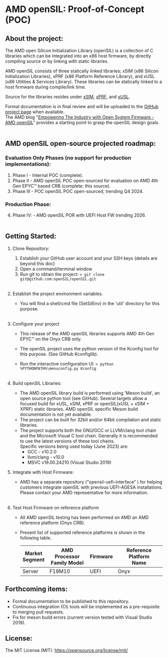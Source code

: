 # AMD openSIL: Proof-of-Concept (POC)


## About the project:

The AMD open Silicon Initialization Library (openSIL) is a collection of C libraries which can be integrated into an x86 host firmware, by directly compiling source or by linking with static libraries.

AMD openSIL consists of three statically linked libraries; xSIM (x86 Silicon Initialization Libraries), xPRF (x86 Platform Reference Library), and xUSL (x86 Utilities & Services Library).  These libraries can be statically linked to a host firmware during compile/link time.

Source for the libraries resides under [xSIM](xSIM), [xPRF](xPRF), and [xUSL](xUSL).

Formal documentation is in final review and will be uploaded to the [GitHub project page](https://github.com/openSIL/openSIL/tree/master/Documentation) when available.<br>
The AMD blog "[Empowering The Industry with Open System Firmware - AMD openSIL](https://community.amd.com/t5/business/empowering-the-industry-with-open-system-firmware-amd-opensil/ba-p/599644)" provides a starting point to grasp the openSIL design goals.<br><br>

## AMD openSIL open-source projected roadmap: 
   ### Evaluation Only Phases (no support for production implementations):
   1. Phase I   - Internal POC (complete).
   2. Phase II  - AMD openSIL POC open-sourced for evaluation on AMD 4th Gen EPYC&trade; based CRB (complete: this source).
   3. Phase III - POC openSIL POC open-sourced, trending Q4 2024.
   ### Production Phase:
   4. Phase IV: - AMD openSIL POR with UEFI Host FW trending 2026.<br><br>
## Getting Started:

1. Clone Repository:
   1. Establish your GitHub user account and your SSH keys (details are beyond this doc)
   2. Open a command/terminal window
   3. Run git to obtain the project:
       ```> git clone git@github.com:openSIL/openSIL.git```<br><br>

2. Establish the project environment variables.

   * You will find a shell/cmd file (SetSilEnv) in the 'util' directory for this purpose.<br><br>

3. Configure your project
   * This release of the AMD openSIL libraries supports AMD 4th Gen EPYC&trade; on the Onyx CRB only.

   * The openSIL project uses the python version of the Kconfig tool for this purpose. (See GitHub Kconfiglib).

   * Run the interactive configuration UI:
      ```> python %PYTHONPATH%\menuconfig.py Kconfig```<br><br>

4. Build openSIL Libraries:
   *  The AMD openSIL library build is performed using 'Meson build', an open source python tool (see GitHub).  Several targets allow a focused build for xUSL, xSIM, xPRF or openSIL(xUSL + xSIM + XPRF) static libraries. AMD openSIL specific Meson build documentation is not yet available.
   * The project can be built for 32bit and/or 64bit compilation and static libraries.
   * The project supports both the GNU/GCC or LLVM/clang tool chain and the Microsoft Visual C tool chain. Generally it is recommended to use the latest versions of these tool chains.<br />
   Specific versions being used today (June 2023) are:
     *  GCC - v10.2.0
     *  llvm/clang - v10.0
     *  MSVC v19.00.24210  (Visual Studio 2019)<br>

5. Integrate with Host Firmware:

   * AMD has a separate repository ("opensil-uefi-interface" ) for helping customers integrate openSIL with previous UEFI-AGESA installations.  Please contact your AMD representative for more information.<br><br>

6. Test Host Firmware on reference platform

   * All AMD openSIL testing has been performed on AMD an AMD reference platform (Onyx CRB).
   * Present list of supported reference platforms is shown in the following table.

     | Market<br>Segment | AMD Processor<br>Family Model | Firmware | Reference Platform<br>Name |
     | ------------------- | -------------------------------- | -------- | ----------------------------- |
     | Server              | F19M10                           | UEFI     | Onyx                          |

## Forthcoming items:
   * Formal documentation to be published to this repository.
   * Continuous integration (CI) tools will be implemented as a pre-requisite to merging pull requests.
   * Fix for meson build errors (current version tested with Visual Studio 2019).

## License:

The MIT License (MIT): https://opensource.org/license/mit/
